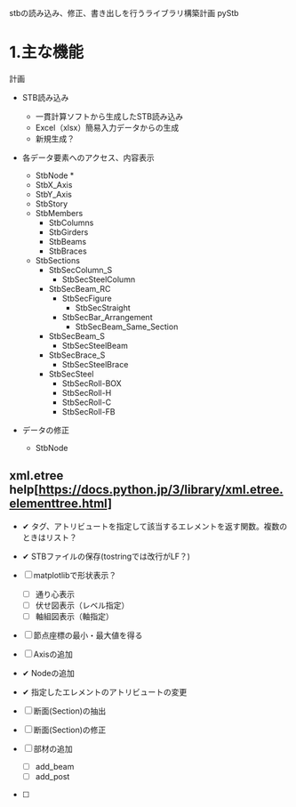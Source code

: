 stbの読み込み、修正、書き出しを行うライブラリ構築計画
pyStb

# 1.主な機能
計画
* STB読み込み
  * 一貫計算ソフトから生成したSTB読み込み
  * Excel（xlsx）簡易入力データからの生成
  * 新規生成？
* 各データ要素へのアクセス、内容表示
  * StbNode
    * 
  * StbX_Axis
  * StbY_Axis
  * StbStory
  * StbMembers
    * StbColumns
    * StbGirders
    * StbBeams
    * StbBraces
  * StbSections
    * StbSecColumn_S
      * StbSecSteelColumn
    * StbSecBeam_RC
      * StbSecFigure
        * StbSecStraight
      * StbSecBar_Arrangement
        * StbSecBeam_Same_Section
    * StbSecBeam_S
      * StbSecSteelBeam
    * StbSecBrace_S
      * StbSecSteelBrace
    * StbSecSteel
      * StbSecRoll-BOX
      * StbSecRoll-H
      * StbSecRoll-C
      * StbSecRoll-FB
      
* データの修正
  * StbNode

xml.etree help[https://docs.python.jp/3/library/xml.etree.elementtree.html]
-----
* ✔ タグ、アトリビュートを指定して該当するエレメントを返す関数。複数のときはリスト？
* ✔ STBファイルの保存(tostringでは改行がLF？)
* ☐ matplotlibで形状表示？
  * ☐ 通り心表示
  * ☐ 伏せ図表示（レベル指定）
  * ☐ 軸組図表示（軸指定）
  
* ☐ 節点座標の最小・最大値を得る
* ☐ Axisの追加
* ✔ Nodeの追加
* ✔ 指定したエレメントのアトリビュートの変更
* ☐ 断面(Section)の抽出
* ☐ 断面(Section)の修正
* ☐ 部材の追加
  * ☐ add_beam
  * ☐ add_post
* ☐ 







